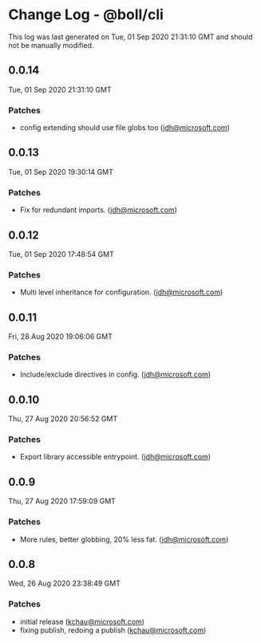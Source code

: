 # Change Log - @boll/cli

This log was last generated on Tue, 01 Sep 2020 21:31:10 GMT and should not be manually modified.

<!-- Start content -->

## 0.0.14

Tue, 01 Sep 2020 21:31:10 GMT

### Patches

- config extending should use file globs too (jdh@microsoft.com)

## 0.0.13

Tue, 01 Sep 2020 19:30:14 GMT

### Patches

- Fix for redundant imports. (jdh@microsoft.com)

## 0.0.12

Tue, 01 Sep 2020 17:48:54 GMT

### Patches

- Multi level inheritance for configuration. (jdh@microsoft.com)

## 0.0.11

Fri, 28 Aug 2020 19:06:06 GMT

### Patches

- Include/exclude directives in config. (jdh@microsoft.com)

## 0.0.10

Thu, 27 Aug 2020 20:56:52 GMT

### Patches

- Export library accessible entrypoint. (jdh@microsoft.com)

## 0.0.9

Thu, 27 Aug 2020 17:59:09 GMT

### Patches

- More rules, better globbing, 20% less fat. (jdh@microsoft.com)

## 0.0.8

Wed, 26 Aug 2020 23:38:49 GMT

### Patches

- initial release (kchau@microsoft.com)
- fixing publish, redoing a publish (kchau@microsoft.com)
